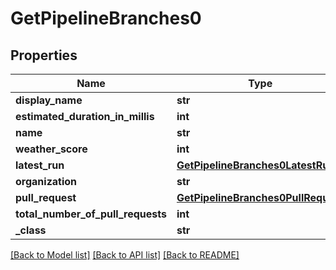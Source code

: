# GetPipelineBranches0

## Properties
Name | Type | Description | Notes
------------ | ------------- | ------------- | -------------
**display_name** | **str** |  | [optional] 
**estimated_duration_in_millis** | **int** |  | [optional] 
**name** | **str** |  | [optional] 
**weather_score** | **int** |  | [optional] 
**latest_run** | [**GetPipelineBranches0LatestRun**](GetPipelineBranches0LatestRun.md) |  | [optional] 
**organization** | **str** |  | [optional] 
**pull_request** | [**GetPipelineBranches0PullRequest**](GetPipelineBranches0PullRequest.md) |  | [optional] 
**total_number_of_pull_requests** | **int** |  | [optional] 
**_class** | **str** |  | [optional] 

[[Back to Model list]](../README.md#documentation-for-models) [[Back to API list]](../README.md#documentation-for-api-endpoints) [[Back to README]](../README.md)


